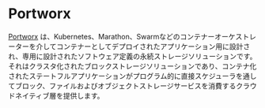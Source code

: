 # Portworx

[Portworx](https://portworx.com/) は、Kubernetes、Marathon、Swarmなどのコンテナーオーケストレーターを介してコンテナーとしてデプロイされたアプリケーション用に設計され、専用に設計されたソフトウェア定義の永続ストレージソリューションです。
それはクラスタ化されたブロックストレージソリューションであり、コンテナ化されたステートフルアプリケーションがプログラム的に直接スケジューラを通してブロック、ファイルおよびオブジェクトストレージサービスを消費するクラウドネイティブ層を提供します。
